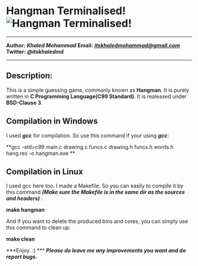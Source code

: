 

**Hangman Terminalised!** ![Hangman Terminalised!](http://s18.postimg.org/u2kjztygl/hang.png)
======================
---------------------------------------------

**Author:** ***Khaled Mohammad***
**Email:** ***itskhaledmohammad@gmail.com***
**Twitter:**  ***@itskhaledmd***

---------------------------------------------------

**Description:**
------------

This is a simple guessing game, commonly known as **Hangman**. It is purely written in **C Programming Language(C99 Standard)**. It is realeased under **BSD-Clause 3**.

**Compilation in Windows**
----------------------
I used ***gcc*** for compilation. So use this command if your using ***gcc***:

**gcc -std=c99 main.c drawing.c funcs.c drawing.h funcs.h words.h hang.res -o hangman.exe **

**Compilation in Linux**
----------------------
I used gcc here too. I made a Makefile. So you can easily to compile it by this command ***(Make sure the Makefile is in the same dir as the sources and headers)*** :

**make hangman**

And if you want to delete the produced bins and cores, you can simply use this command to clean up:

**make clean**

***Enjoy. :) ***
***Please do leave me any improvements you want and do report bugs.***
